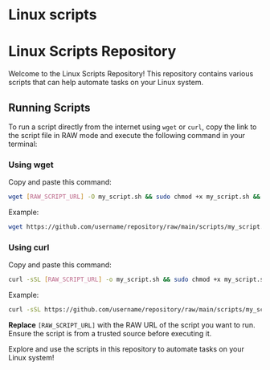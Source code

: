 
# Linux scripts



# Linux Scripts Repository

Welcome to the Linux Scripts Repository! This repository contains various scripts that can help automate tasks on your Linux system.

## Running Scripts

To run a script directly from the internet using `wget` or `curl`, copy the link to the script file in RAW mode and execute the following command in your terminal:

### Using wget

Copy and paste this command:

```bash
wget [RAW_SCRIPT_URL] -O my_script.sh && sudo chmod +x my_script.sh && sudo ./my_script.sh
```
Example:

```bash
wget https://github.com/username/repository/raw/main/scripts/my_script.sh -O my_script.sh && sudo chmod +x my_script.sh && sudo ./my_script.sh
```

### Using curl

Copy and paste this command:

```bash
curl -sSL [RAW_SCRIPT_URL] -o my_script.sh && sudo chmod +x my_script.sh && sudo ./my_script.sh
```
Example:

```bash
curl -sSL https://github.com/username/repository/raw/main/scripts/my_script.sh -o my_script.sh && sudo chmod +x my_script.sh && sudo ./my_script.sh
```

**Replace** `[RAW_SCRIPT_URL]` with the RAW URL of the script you want to run. Ensure the script is from a trusted source before executing it.

Explore and use the scripts in this repository to automate tasks on your Linux system!
